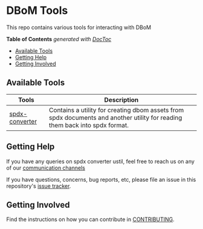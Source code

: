 # DBoM Tools

This repo contains various tools for interacting with DBoM

<!-- START doctoc generated TOC please keep comment here to allow auto update -->
<!-- DON'T EDIT THIS SECTION, INSTEAD RE-RUN doctoc TO UPDATE -->
**Table of Contents**  *generated with [DocToc](https://github.com/thlorenz/doctoc)*

- [Available Tools](#available-tools)
- [Getting Help](#getting-help)
- [Getting Involved](#getting-involved)

<!-- END doctoc generated TOC please keep comment here to allow auto update -->


## Available Tools
| Tools                                                                             | Description                                                                                                                 |
|-----------------------------------------------------------------------------------|-----------------------------------------------------------------------------------------------------------------------------|
| [spdx-converter](https://github.com/DBOMproject/tools/tree/master/spdx-converter) | Contains a utility for creating dbom assets from spdx documents and another utility for reading them back into spdx format. |
## Getting Help

If you have any queries on spdx converter ustil, feel free to reach us on any of our [communication channels](https://github.com/DBOMproject/community/blob/master/COMMUNICATION.md) 

If you have questions, concerns, bug reports, etc, please file an issue in this repository's [issue tracker](https://github.com/DBOMproject/tools/issues).

## Getting Involved

Find the instructions on how you can contribute in [CONTRIBUTING](CONTRIBUTING.md).